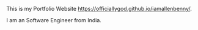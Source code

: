 This is my Portfolio Website
https://officiallygod.github.io/iamallenbenny/. 

I am an Software Engineer from India.
